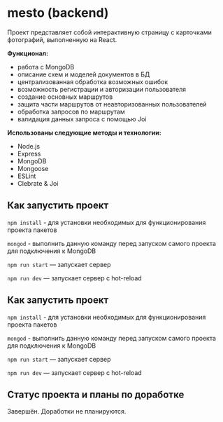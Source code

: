 # mesto (backend)

Проект представляет собой интерактивную страницу с карточками фотографий, выполненную на React.

**Функционал:** 
- работа с MongoDB
- описание схем и моделей документов в БД
- централизованная обработка возможных ошибок
- возможность регистрации и авторизации пользователя
- создание основных маршрутов
- защита части маршрутов от неавторизованных пользователей
- обработка запросов по маршрутам
- валидация данных запроса с помощью Joi

**Использованы следующие методы и технологии:**
- Node.js
- Express
- MongoDB
- Mongoose
- ESLint
- Clebrate & Joi
  
## Как запустить проект

`npm install` - для установки необходимых для функционирования проекта пакетов

`mongod` - выполнить данную команду перед запуском самого проекта для подключения к MongoDB

`npm run start` — запускает сервер

`npm run dev` — запускает сервер с hot-reload

## Как запустить проект

`npm install` - для установки необходимых для функционирования проекта пакетов

`mongod` - выполнить данную команду перед запуском самого проекта для подключения к MongoDB

`npm run start` — запускает сервер

`npm run dev` — запускает сервер с hot-reload

## Статус проекта и планы по доработке
Завершён. Доработки не планируются.
